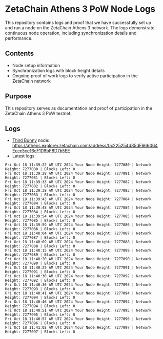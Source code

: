 # ZetaChain Athens 3 PoW Node Logs
This repository contains logs and proof that we have successfully set up and run a node on the ZetaChain Athens 3 network. The logs demonstrate continuous node operation, including synchronization details and performance.

## Contents
- Node setup information
- Synchronization logs with block height details
- Ongoing proof of work logs to verify active participation in the ZetaChain network

## Purpose
This repository serves as documentation and proof of participation in the ZetaChain Athens 3 PoW testnet.

## Logs

- [Third Bunny](https://thirdbunny.xyz/) node: https://athens.explorer.zetachain.com/address/0x225254d35dE666064Eccc5ce16eF1D8bF8D7b5EE
- Latest logs:
```
Fri Oct 18 11:39:22 AM UTC 2024 Your Node Height: 7277080 | Network Height: 7277080 | Blocks Left: 0
Fri Oct 18 11:39:28 AM UTC 2024 Your Node Height: 7277081 | Network Height: 7277081 | Blocks Left: 0
Fri Oct 18 11:39:33 AM UTC 2024 Your Node Height: 7277082 | Network Height: 7277082 | Blocks Left: 0
Fri Oct 18 11:39:38 AM UTC 2024 Your Node Height: 7277083 | Network Height: 7277083 | Blocks Left: 0
Fri Oct 18 11:39:43 AM UTC 2024 Your Node Height: 7277084 | Network Height: 7277084 | Blocks Left: 0
Fri Oct 18 11:39:48 AM UTC 2024 Your Node Height: 7277084 | Network Height: 7277084 | Blocks Left: 0
Fri Oct 18 11:39:54 AM UTC 2024 Your Node Height: 7277085 | Network Height: 7277085 | Blocks Left: 0
Fri Oct 18 11:39:59 AM UTC 2024 Your Node Height: 7277086 | Network Height: 7277086 | Blocks Left: 0
Fri Oct 18 11:40:04 AM UTC 2024 Your Node Height: 7277087 | Network Height: 7277087 | Blocks Left: 0
Fri Oct 18 11:40:09 AM UTC 2024 Your Node Height: 7277088 | Network Height: 7277088 | Blocks Left: 0
Fri Oct 18 11:40:15 AM UTC 2024 Your Node Height: 7277089 | Network Height: 7277089 | Blocks Left: 0
Fri Oct 18 11:40:20 AM UTC 2024 Your Node Height: 7277090 | Network Height: 7277090 | Blocks Left: 0
Fri Oct 18 11:40:25 AM UTC 2024 Your Node Height: 7277091 | Network Height: 7277091 | Blocks Left: 0
Fri Oct 18 11:40:30 AM UTC 2024 Your Node Height: 7277092 | Network Height: 7277092 | Blocks Left: 0
Fri Oct 18 11:40:36 AM UTC 2024 Your Node Height: 7277093 | Network Height: 7277093 | Blocks Left: 0
Fri Oct 18 11:40:41 AM UTC 2024 Your Node Height: 7277094 | Network Height: 7277094 | Blocks Left: 0
Fri Oct 18 11:40:46 AM UTC 2024 Your Node Height: 7277094 | Network Height: 7277094 | Blocks Left: 0
Fri Oct 18 11:40:51 AM UTC 2024 Your Node Height: 7277095 | Network Height: 7277095 | Blocks Left: 0
Fri Oct 18 11:40:57 AM UTC 2024 Your Node Height: 7277096 | Network Height: 7277096 | Blocks Left: 0
Fri Oct 18 11:41:02 AM UTC 2024 Your Node Height: 7277097 | Network Height: 7277097 | Blocks Left: 0
```
